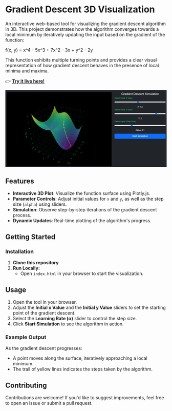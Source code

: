 # Gradient Descent 3D Visualization

An interactive web-based tool for visualizing the gradient descent algorithm in 3D. This project demonstrates how the algorithm converges towards a local minimum by iteratively updating the input based on the gradient of the function:

f(x, y) = x^4 - 5x^3 + 7x^2 - 3x + y^2 - 2y

This function exhibits multiple turning points and provides a clear visual representation of how gradient descent behaves in the presence of local minima and maxima.

👉 **[Try it live here!](https://gradient-descend3.vercel.app/)**

[![Gradient Descent Simulation Screenshot](img/screenshot.png)](https://gradient-descend3.vercel.app/)

## Features

- **Interactive 3D Plot**: Visualize the function surface using Plotly.js.
- **Parameter Controls**: Adjust initial values for `x` and `y`, as well as the step size (`alpha`) using sliders.
- **Simulation**: Observe step-by-step iterations of the gradient descent process.
- **Dynamic Updates**: Real-time plotting of the algorithm's progress.

## Getting Started

### Installation

1. **Clone this repository**
2. **Run Locally:**
    - Open `index.html` in your browser to start the visualization.

## Usage

1. Open the tool in your browser.
2. Adjust the **Initial x Value** and the **Initial y Value** sliders to set the starting point of the gradient descent.
3. Select the **Learning Rate (α)** slider to control the step size.
4. Click **Start Simulation** to see the algorithm in action.

### Example Output

As the gradient descent progresses:
- A point moves along the surface, iteratively approaching a local minimum.
- The trail of yellow lines indicates the steps taken by the algorithm.


## Contributing
Contributions are welcome! If you'd like to suggest improvements, feel free to open an issue or submit a pull request.